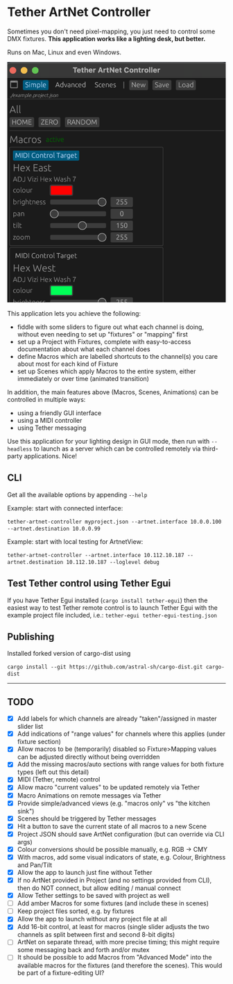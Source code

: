 # Tether ArtNet Controller

Sometimes you don't need pixel-mapping, you just need to control some DMX fixtures. **This application works like a lighting desk, but better.**

Runs on Mac, Linux and even Windows.

![screenshot](./screenshot.png)

This application lets you achieve the following:

- fiddle with some sliders to figure out what each channel is doing, without even needing to set up "fixtures" or "mapping" first
- set up a Project with Fixtures, complete with easy-to-access documentation about what each channel does
- define Macros which are labelled shortcuts to the channel(s) you care about most for each kind of Fixture
- set up Scenes which apply Macros to the entire system, either immediately or over time (animated transition)

In addition, the main features above (Macros, Scenes, Animations) can be controlled in multiple ways:

- using a friendly GUI interface
- using a MIDI controller
- using Tether messaging

Use this application for your lighting design in GUI mode, then run with `--headless` to launch as a server which can be controlled remotely via third-party applications. Nice!

## CLI

Get all the available options by appending `--help`

Example: start with connected interface:

```
tether-artnet-controller myproject.json --artnet.interface 10.0.0.100 --artnet.destination 10.0.0.99
```

Example: start with local testing for ArtnetView:

```
tether-artnet-controller --artnet.interface 10.112.10.187 --artnet.destination 10.112.10.187 --loglevel debug
```

## Test Tether control using Tether Egui

If you have Tether Egui installed (`cargo install tether-egui`) then the easiest way to test Tether remote control is to launch Tether Egui with the example project file included, i.e.:
`tether-egui tether-egui-testing.json`

## Publishing
Installed forked version of cargo-dist using
```
cargo install --git https://github.com/astral-sh/cargo-dist.git cargo-dist
```

---

## TODO

- [x] Add labels for which channels are already "taken"/assigned in master slider list
- [x] Add indications of "range values" for channels where this applies (under fixture section)
- [x] Allow macros to be (temporarily) disabled so Fixture>Mapping values can be adjusted directly without being overridden
- [x] Add the missing macros/auto sections with range values for both fixture types (left out this detail)
- [x] MIDI (Tether, remote) control
- [x] Allow macro "current values" to be updated remotely via Tether
- [x] Macro Animations on remote messages via Tether
- [x] Provide simple/advanced views (e.g. "macros only" vs "the kitchen sink")
- [x] Scenes should be triggered by Tether messages
- [x] Hit a button to save the current state of all macros to a new Scene
- [x] Project JSON should save ArtNet configuration (but can override via CLI args)
- [x] Colour conversions should be possible manually, e.g. RGB -> CMY
- [x] With macros, add some visual indicators of state, e.g. Colour, Brightness and Pan/Tilt
- [x] Allow the app to launch just fine without Tether
- [x] If no ArtNet provided in Project (and no settings provided from CLI), then do NOT connect, but allow editing / manual connect
- [x] Allow Tether settings to be saved with project as well
- [ ] Add amber Macros for some fixtures (and include these in scenes)
- [ ] Keep project files sorted, e.g. by fixtures
- [x] Allow the app to launch without any project file at all
- [x] Add 16-bit control, at least for macros (single slider adjusts the two channels as split between first and second 8-bit digits)
- [ ] ArtNet on separate thread, with more precise timing; this might require some messaging back and forth and/or mutex
- [ ] It should be possible to add Macros from "Advanced Mode" into the available macros for the fixtures (and therefore the scenes). This would be part of a fixture-editing UI?
